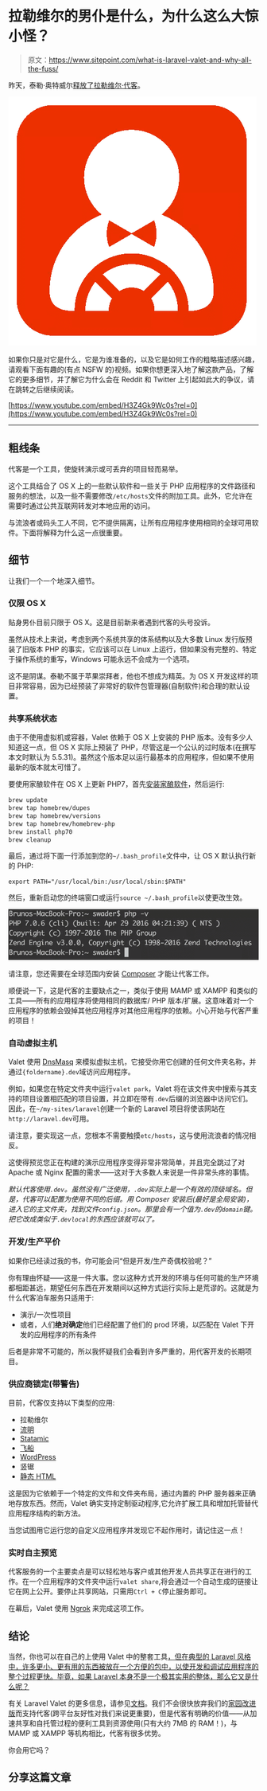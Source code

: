 # 拉勒维尔的男仆是什么，为什么这么大惊小怪？

> 原文：<https://www.sitepoint.com/what-is-laravel-valet-and-why-all-the-fuss/>

昨天，泰勒·奥特威尔[释放了拉勒维尔·代客](https://laravel.com/docs/5.2/valet)。

![Valet icon](img/c73f7b125812b354c5af4ded1161cf52.png)

如果你只是对它是什么，它是为谁准备的，以及它是如何工作的粗略描述感兴趣，请观看下面有趣的(有点 NSFW 的)视频。如果你想更深入地了解这款产品，了解它的更多细节，并了解它为什么会在 Reddit 和 Twitter 上引起如此大的争议，请在跳转之后继续阅读。

[https://www.youtube.com/embed/H3Z4Gk9Wc0s?rel=0](https://www.youtube.com/embed/H3Z4Gk9Wc0s?rel=0)

* * *

## 粗线条

代客是一个工具，使旋转演示或可丢弃的项目轻而易举。

这个工具结合了 OS X 上的一些默认软件和一些关于 PHP 应用程序的文件路径和服务的想法，以及一些不需要修改`/etc/hosts`文件的附加工具。此外，它允许在需要时通过公共互联网转发对本地应用的访问。

与流浪者或码头工人不同，它不提供隔离，让所有应用程序使用相同的全球可用软件。下面将解释为什么这一点很重要。

## 细节

让我们一个一个地深入细节。

### 仅限 OS X

贴身男仆目前只限于 OS X。这是目前新来者遇到代客的头号投诉。

虽然从技术上来说，考虑到两个系统共享的体系结构以及大多数 Linux 发行版预装了旧版本 PHP 的事实，它应该可以在 Linux 上运行，但如果没有完整的、特定于操作系统的重写，Windows 可能永远不会成为一个选项。

这不是阴谋。泰勒不属于苹果崇拜者，他也不想成为精英。为 OS X 开发这样的项目非常容易，因为已经预装了非常好的软件包管理器(自制软件)和合理的默认设置。

### 共享系统状态

由于不使用虚拟机或容器，Valet 依赖于 OS X 上安装的 PHP 版本。没有多少人知道这一点，但 OS X 实际上预装了 PHP，尽管这是一个公认的过时版本(在撰写本文时默认为 5.5.31)。虽然这个版本足以运行最基本的应用程序，但如果不使用最新的版本就太可惜了。

要使用家酿软件在 OS X 上更新 PHP7，首先[安装家酿软件](http://brew.sh/)，然后运行:

```
brew update
brew tap homebrew/dupes
brew tap homebrew/versions
brew tap homebrew/homebrew-php
brew install php70
brew cleanup 
```

最后，通过将下面一行添加到您的`~/.bash_profile`文件中，让 OS X 默认执行新的 PHP:

```
export PATH="/usr/local/bin:/usr/local/sbin:$PATH" 
```

然后，重新启动您的终端窗口或运行`source ~/.bash_profile`以使更改生效。

![PHP 7 running on OS X](img/c956a555c8a4f94b02ef63d795e5005f.png)

请注意，您还需要在全球范围内安装 [Composer](https://www.sitepoint.com/php-dependency-management-with-composer/) 才能让代客工作。

顺便说一下，这是代客的主要缺点之一，类似于使用 MAMP 或 XAMPP 和类似的工具——所有的应用程序将使用相同的数据库/ PHP 版本/扩展。这意味着对一个应用程序的依赖会毁掉其他应用程序对其他应用程序的依赖。小心开始与代客严重的项目！

### 自动虚拟主机

Valet 使用 [DnsMasq](http://www.thekelleys.org.uk/dnsmasq/doc.html) 来模拟虚拟主机，它接受你用它创建的任何文件夹名称，并通过`{foldername}.dev`域访问应用程序。

例如，如果您在特定文件夹中运行`valet park`，Valet 将在该文件夹中搜索与其支持的项目设置相匹配的项目设置，并立即在带有`.dev`后缀的浏览器中访问它们。因此，在`~/my-sites/laravel`创建一个新的 Laravel 项目将使该网站在`http://laravel.dev`可用。

请注意，要实现这一点，您根本不需要触摸`etc/hosts`，这与使用流浪者的情况相反。

这使得预览您正在构建的演示应用程序变得非常非常简单，并且完全跳过了对 Apache 或 Nginx 配置的需求——这对于大多数人来说是一件非常头疼的事情。

*默认代客使用`.dev`。虽然没有广泛使用，`.dev`实际上是一个有效的顶级域名。但是，代客可以配置为使用不同的后缀。用 Composer 安装后(最好是全局安装)，进入它的主文件夹，找到文件`config.json`。那里会有一个值为`.dev`的`domain`键。把它改成类似于`.devlocal`的东西应该就可以了。*

### 开发/生产平价

如果你已经读过我的书，你可能会问“但是开发/生产奇偶校验呢？”

你有理由怀疑——这是一件大事。您以这种方式开发的环境与任何可能的生产环境都相距甚远，期望任何东西在开发期间以这种方式运行实际上是荒谬的。这就是为什么代客泊车服务只适用于:

*   演示/一次性项目
*   或者，人们**绝对确定**他们已经配置了他们的 prod 环境，以匹配在 Valet 下开发的应用程序的所有条件

后者是非常不可能的，所以我怀疑我们会看到许多严重的，用代客开发的长期项目。

### 供应商锁定(带警告)

目前，代客仅支持以下类型的应用:

*   拉勒维尔
*   [流明](https://www.sitepoint.com/building-micro-markdown-api-app-lumen/)
*   [Statamic](https://www.sitepoint.com/building-database-free-websites-with-statamic-cms/)
*   [飞船](https://www.sitepoint.com/introduction-to-craft-cms/)
*   [WordPress](https://www.sitepoint.com/wordpress/)
*   竖锯
*   [静态 HTML](https://www.sitepoint.com/building-an-spress-svbtle-theme-responsive-static-blogs/)

这是因为它依赖于一个特定的文件和文件夹布局，通过内置的 PHP 服务器来正确地存放东西。然而，Valet 确实支持定制驱动程序,它允许扩展工具和增加托管替代应用程序结构的新方法。

当您试图用它运行您的自定义应用程序并发现它不起作用时，请记住这一点！

### 实时自主预览

代客服务的一个主要卖点是可以轻松地与客户或其他开发人员共享正在进行的工作。在一个应用程序的文件夹中运行`valet share`,将会通过一个自动生成的链接让它在网上公开。要停止共享网站，只需用`Ctrl + C`停止服务即可。

在幕后，Valet 使用 [Ngrok](https://www.sitepoint.com/use-ngrok-test-local-site/) 来完成这项工作。

## 结论

当然，你也可以在自己的上使用 Valet 中的整套工具[，但在典型的 Laravel 风格中，许多更小、更有用的东西被放在一个方便的包中，以使开发和调试应用程序的整个过程更快。毕竟，如果 Laravel 本身不是一个极其实用的整体，那么它又是什么呢？](https://www.sitepoint.com/accessing-localhost-from-anywhere/)

有关 Laravel Valet 的更多信息，请参见[文档](https://laravel.com/docs/5.2/valet)。我们不会很快放弃我们的[家园改进版](https://www.sitepoint.com/quick-tip-get-homestead-vagrant-vm-running/)而支持代客(跨平台友好性对我们来说更重要)，但是代客有明确的价值——从加速共享和自托管过程的便利工具到资源使用(只有大约 7MB 的 RAM！)，与 MAMP 或 XAMPP 等机构相比，代客有很多优势。

你会用它吗？

## 分享这篇文章